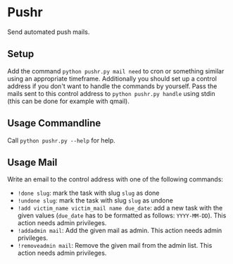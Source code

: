 # Pushr
Send automated push mails.

## Setup
Add the command `python pushr.py mail need` to cron or something similar using an appropriate timeframe. Additionally you should set up a control address if you don't want to handle the commands by yourself. Pass the mails sent to this control address to `python pushr.py handle` using stdin (this can be done for example with qmail).

## Usage Commandline
Call `python pushr.py --help` for help.

## Usage Mail
Write an email to the control address with one of the following commands:

- `!done slug`: mark the task with slug `slug` as done
- `!undone slug`: mark the task with slug `slug` as undone
- `!add victim_name victim_mail name due_date`: add a new task with the given values (`due_date` has to be formatted as follows: `YYYY-MM-DD`). This action needs admin privileges.
- `!addadmin mail`: Add the given mail as admin. This action needs admin privileges.
- `!removeadmin mail`: Remove the given mail from the admin list. This action needs admin privileges.
